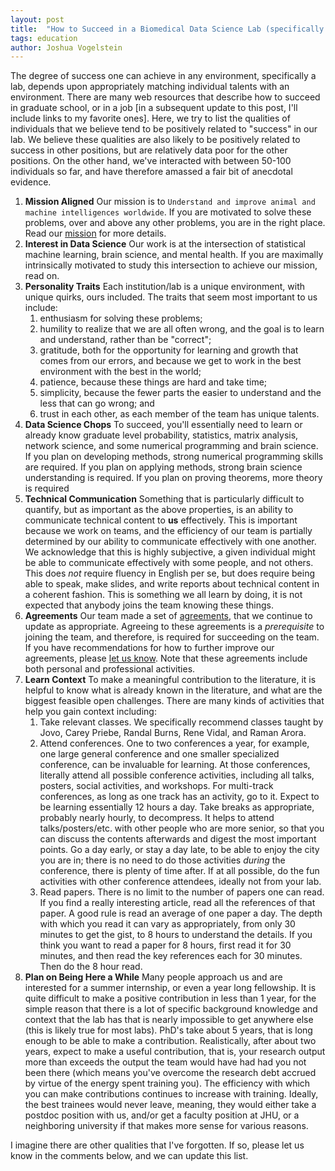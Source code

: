 ```yaml
---
layout: post
title:  "How to Succeed in a Biomedical Data Science Lab (specifically ours)"
tags: education
author: Joshua Vogelstein
---
```


The degree of success one can achieve in any environment, specifically a lab, depends upon appropriately matching individual talents with an environment.  There are many web resources that describe how to succeed in graduate school, or in a job [in a subsequent update to this post, I'll include links to my favorite ones].  Here, we try to list the qualities of individuals that we believe tend to be positively related to "success" in our lab.  We believe these qualities are also likely to be positively related to success in other positions, but are relatively data poor for the other positions.  On the other hand, we've interacted with between 50-100 individuals so far, and have therefore amassed a fair bit of anecdotal evidence.   


1. **Mission Aligned** Our mission is to `Understand and improve animal and machine intelligences worldwide`.  If you are motivated to solve these problems, over and above any other problems, you are in the right place.  Read our [mission](https://neurodata.io/about/) for more details.
2. **Interest in Data Science**   Our work is at the intersection of statistical machine learning, brain science, and mental health.  If you are maximally intrinsically motivated to study this intersection to achieve our mission, read on. 
3. **Personality Traits** Each institution/lab is a unique environment, with unique quirks, ours included.  The traits that seem most important to us include:
   1. enthusiasm for solving these problems;
   2. humility to realize that we are all often wrong, and the goal is to learn and understand, rather than be "correct"; 
   3.  gratitude, both for the opportunity for learning and growth that comes from our errors, and because we get to work in the best environment with the best in the world;
   4.  patience, because these things are hard and take time;
   5.  simplicity, because the fewer parts the easier to understand and the less that can go wrong; and
   6.  trust in each other, as each member of the team has unique talents.
4. **Data Science Chops** To succeed, you'll essentially need to learn or already know graduate level probability, statistics, matrix analysis,  network science, and some numerical programming and brain science. If you plan on developing methods, strong numerical programming skills are required.  If you plan on applying methods, strong brain science understanding is required.  If you plan on proving theorems, more theory is required  
5. **Technical Communication**  Something that is particularly difficult to quantify, but as important as the above properties,  is an ability to communicate technical content to **us** effectively.  This is important because we work on teams, and the efficiency of our team is partially determined by our ability to communicate effectively with one another.  We acknowledge that this is highly subjective, a given individual might be able to communicate effectively with some people, and not others. This does *not* require fluency in English per se, but does require being able to speak, make slides, and write reports about technical content in a coherent fashion.  This is something we all learn by doing, it is not expected that anybody joins the team knowing these things. 
6. **Agreements** Our team made a set of [agreements](https://neurodata.io/about/agreements/), that we continue to update as appropriate. Agreeing to these agreements is a *prerequisite* to joining the team, and therefore, is required for succeeding on the team.  If you have recommendations for how to further improve our agreements, please [let us know](mailto:join@neurodata.io). Note that these agreements include both personal and professional activities.
7. **Learn Context** To make a meaningful contribution to the literature, it is helpful to know what is already known in the literature, and what are the biggest feasible open challenges.  There are many kinds of activities that help you gain context including: 
   1. Take relevant classes.  We specifically recommend classes taught by Jovo, Carey Priebe, Randal Burns, Rene Vidal, and Raman Arora.  
   2. Attend conferences.  One to two conferences a year, for example, one large general conference and one smaller specialized conference, can be invaluable for learning.  At those conferences, literally attend all possible conference activities, including all talks, posters, social activities, and workshops.  For multi-track conferences, as long as one track has an activity, go to it.  Expect to be learning essentially 12 hours a day. Take breaks as appropriate, probably nearly hourly, to decompress.  It helps to attend talks/posters/etc. with other people who are more senior, so that you can discuss the contents afterwards and digest the most important points.  Go a day early, or stay a day late, to be able to enjoy the city you are in; there is no need to do those activities *during* the conference, there is plenty of time after.  If at all possible, do the fun activities with other conference attendees, ideally not from your lab. 
   3. Read papers.  There is no limit to the number of papers one can read.  If you find a really interesting article, read all the references of that paper.  A good rule is read an average of one paper a day.  The depth with which you read it can vary as appropriately, from only 30 minutes to get the gist, to 8 hours to understand the details.  If you think you want to read a paper for 8 hours, first read it for 30 minutes, and then read the key references each for 30 minutes.  Then do the 8 hour read.  
8. **Plan on Being Here a While** Many people approach us and are interested for a summer internship, or even a year long fellowship.  It is quite difficult to make a positive contribution in less than 1 year, for the simple reason that there is a lot of specific background knowledge and context that the lab has that is nearly impossible to get anywhere else (this is likely true for most labs).  PhD's take about 5 years, that is long enough to be able to make a contribution.  Realistically, after about two years, expect to make a useful contribution, that is, your research output more than exceeds the output the team would have had had you not been there (which means you've overcome the research debt accrued by virtue of the energy spent training you).  The efficiency with which you can make contributions continues to increase with training.  Ideally, the best trainees would never leave, meaning, they would either take a postdoc position with us, and/or get a faculty position at JHU, or a neighboring university if that makes more sense for various reasons. 


I imagine there are other qualities that I've forgotten.  If so, please let us know in the comments below, and we can update this list.
